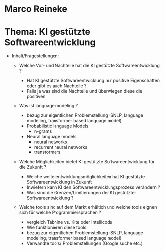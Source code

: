 # Marco Reineke

# Thema: KI gestützte Softwareentwicklung

* Inhalt/Fragestellungen:
  * Welche Vor- und Nachteile hat die KI gestützte Softwareentwicklung ?
     * Hat KI gestützte Softwareentwicklung nur positive Eigenschaften oder gibt es auch Nachteile ?
     * Falls ja was sind die Nachteile und überwiegen diese die positiven 
   * Was ist language modeling ?
     * bezug zur eigentlichen Problemstellung  (SNLP, language modeling, transformer based language model)
     * Probabilistic language Models
        * n-grams
     * Neural language models
        * neural networks
        * recurrent neural networks
        * transformers

  * Welche Möglichkeiten bietet KI gestützte Softwareentwicklung für die Zukunft ?
       * Welche weiterentwicklungsmöglichkeiten hat KI gestützte Softwareentwicklung in Zukunft
       * Inwiefern kann KI den Softwareentwicklungsprozess verändern ?
       * Was sind die Grenzen/Limitierungen der KI gestützter Softwareentwicklung ?
       
  * Welche tools sind auf dem Markt erhältich und welche tools eignen sich für welche Programmiersprachen ?
    * vergleich Tabnine vs. Kite oder Intellicode
    * Wie funktionieren diese tools
    * bezug zur eigentlichen Problemstellung  (SNLP, language modeling, transformer based language model)
    * Verwandte tools/ Problemstellungen (Google suche etc.)

  

        
